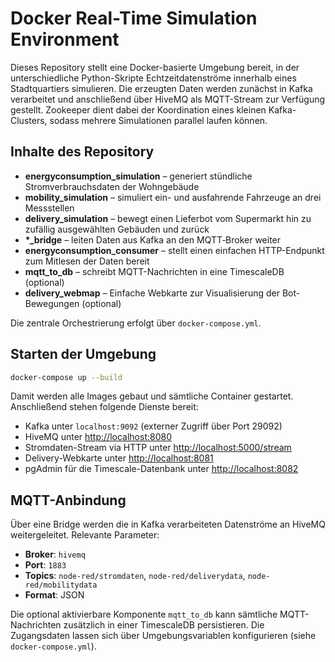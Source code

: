 # Docker Real-Time Simulation Environment

Dieses Repository stellt eine Docker-basierte Umgebung bereit, in der unterschiedliche Python-Skripte Echtzeitdatenströme innerhalb eines Stadtquartiers simulieren. Die erzeugten Daten werden zunächst in Kafka verarbeitet und anschließend über HiveMQ als MQTT-Stream zur Verfügung gestellt. Zookeeper dient dabei der Koordination eines kleinen Kafka-Clusters, sodass mehrere Simulationen parallel laufen können.

## Inhalte des Repository

* **energyconsumption_simulation** – generiert stündliche Stromverbrauchsdaten der Wohngebäude
* **mobility_simulation** – simuliert ein- und ausfahrende Fahrzeuge an drei Messstellen
* **delivery_simulation** – bewegt einen Lieferbot vom Supermarkt hin zu zufällig ausgewählten Gebäuden und zurück
* **\*_bridge** – leiten Daten aus Kafka an den MQTT‑Broker weiter
* **energyconsumption_consumer** – stellt einen einfachen HTTP-Endpunkt zum Mitlesen der Daten bereit
* **mqtt_to_db** – schreibt MQTT-Nachrichten in eine TimescaleDB (optional)
* **delivery_webmap** – Einfache Webkarte zur Visualisierung der Bot-Bewegungen (optional)

Die zentrale Orchestrierung erfolgt über `docker-compose.yml`.

## Starten der Umgebung

```bash
docker-compose up --build
```

Damit werden alle Images gebaut und sämtliche Container gestartet. Anschließend stehen folgende Dienste bereit:

* Kafka unter `localhost:9092` (externer Zugriff über Port 29092)
* HiveMQ unter [http://localhost:8080](http://localhost:8080)
* Stromdaten-Stream via HTTP unter [http://localhost:5000/stream](http://localhost:5000/stream)
* Delivery-Webkarte unter [http://localhost:8081](http://localhost:8081)
* pgAdmin für die Timescale-Datenbank unter [http://localhost:8082](http://localhost:8082)

## MQTT-Anbindung

Über eine Bridge werden die in Kafka verarbeiteten Datenströme an HiveMQ weitergeleitet. Relevante Parameter:

- **Broker**: `hivemq`
- **Port**: `1883`
- **Topics**: `node-red/stromdaten`, `node-red/deliverydata`, `node-red/mobilitydata`
- **Format**: JSON

Die optional aktivierbare Komponente `mqtt_to_db` kann sämtliche MQTT-Nachrichten zusätzlich in einer TimescaleDB persistieren. Die Zugangsdaten lassen sich über Umgebungsvariablen konfigurieren (siehe `docker-compose.yml`).

